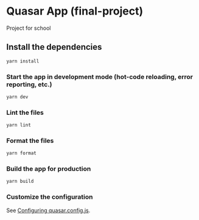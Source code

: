 # Quasar App (final-project)

Project for school

## Install the dependencies
```bash
yarn install
```

### Start the app in development mode (hot-code reloading, error reporting, etc.)
```bash
yarn dev
```


### Lint the files
```bash
yarn lint
```


### Format the files
```bash
yarn format

```



### Build the app for production
```bash
yarn build
```

### Customize the configuration
See [Configuring quasar.config.js](https://v2.quasar.dev/quasar-cli-vite/quasar-config-js).
